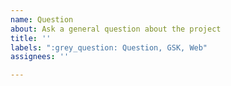 ```yaml
---
name: Question
about: Ask a general question about the project
title: ''
labels: ":grey_question: Question, GSK, Web"
assignees: ''

---
```



